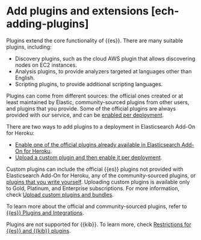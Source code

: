 # Add plugins and extensions [ech-adding-plugins]

Plugins extend the core functionality of {{es}}. There are many suitable plugins, including:

* Discovery plugins, such as the cloud AWS plugin that allows discovering nodes on EC2 instances.
* Analysis plugins, to provide analyzers targeted at languages other than English.
* Scripting plugins, to provide additional scripting languages.

Plugins can come from different sources: the official ones created or at least maintained by Elastic, community-sourced plugins from other users, and plugins that you provide. Some of the official plugins are always provided with our service, and can be [enabled per deployment](../../../deploy-manage/deploy/elastic-cloud/add-plugins-provided-with-elastic-cloud-hosted.md).

There are two ways to add plugins to a deployment in Elasticsearch Add-On for Heroku:

* [Enable one of the official plugins already available in Elasticsearch Add-On for Heroku](../../../deploy-manage/deploy/elastic-cloud/add-plugins-provided-with-elastic-cloud-hosted.md).
* [Upload a custom plugin and then enable it per deployment](../../../deploy-manage/deploy/elastic-cloud/upload-custom-plugins-bundles.md).

Custom plugins can include the official {{es}} plugins not provided with Elasticsearch Add-On for Heroku, any of the community-sourced plugins, or [plugins that you write yourself](asciidocalypse://docs/elasticsearch/docs/extend/create-elasticsearch-plugins/index.md). Uploading custom plugins is available only to Gold, Platinum, and Enterprise subscriptions. For more information, check [Upload custom plugins and bundles](../../../deploy-manage/deploy/elastic-cloud/upload-custom-plugins-bundles.md).

To learn more about the official and community-sourced plugins, refer to [{{es}} Plugins and Integrations](https://www.elastic.co/guide/en/elasticsearch/plugins/current/index.html).

Plugins are not supported for {{kib}}. To learn more, check [Restrictions for {{es}} and {{kib}} plugins](../../../deploy-manage/deploy/elastic-cloud/ech-restrictions.md#ech-restrictions-plugins).



